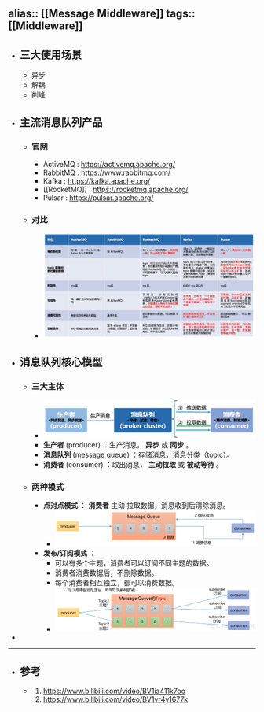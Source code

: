 alias:: [[Message Middleware]]
tags:: [[Middleware]]
---

- ## 三大使用场景
	- 异步
	- 解耦
	- 削峰
- ## 主流消息队列产品
	- ### 官网
		- ActiveMQ : https://activemq.apache.org/
		- RabbitMQ : https://www.rabbitmq.com/
		- Kafka : https://kafka.apache.org/
		- [[RocketMQ]] : https://rocketmq.apache.org/
		- Pulsar : https://pulsar.apache.org/
	- ### 对比
		- ![image-20220629020901852.png](../assets/image-20220629020901852_1678760536893_0.png)
- ##  消息队列核心模型
	- ### 三大主体
		- ![image-20220629235807231.png](../assets/image-20220629235807231_1678760823164_0.png)
		- **生产者** (producer) ：生产消息， **异步** 或 **同步** 。
		- **消息队列** (message queue) ：存储消息，消息分类（topic）。
		- **消费者** (consumer) ：取出消息， **主动拉取** 或 **被动等待** 。
	- ### 两种模式
		- **点对点模式** ： **消费者** 主动 拉取数据，消息收到后清除消息。
			- ![image-20220630012854249.png](../assets/image-20220630012854249_1678760867422_0.png)
		- **发布/订阅模式** ：
			- 可以有多个主题，消费者可以订阅不同主题的数据。
			- 消费者消费数据后，不删除数据。
			- 每个消费者相互独立，都可以消费数据。
			- ![image-20220630012946234.png](../assets/image-20220630012946234_1678760894911_0.png)
-
- ---
- ## 参考
	- 1. https://www.bilibili.com/video/BV1ia411k7oo
	  2. https://www.bilibili.com/video/BV1vr4y1677k
